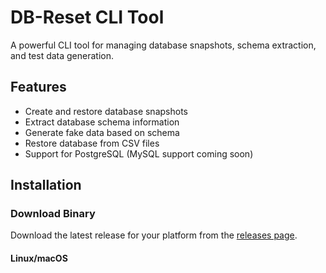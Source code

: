 # DB-Reset CLI Tool

A powerful CLI tool for managing database snapshots, schema extraction, and test data generation.

## Features

- Create and restore database snapshots
- Extract database schema information
- Generate fake data based on schema
- Restore database from CSV files
- Support for PostgreSQL (MySQL support coming soon)

## Installation

### Download Binary

Download the latest release for your platform from the [releases page](https://github.com/yourusername/reseeder/releases).

#### Linux/macOS